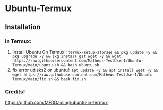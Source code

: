 # Ubuntu-Termux

## Installation
### In Termux:
1) Install Ubuntu On Termux!:
`
termux-setup-storage && pkg update -y && pkg upgrade -y && pkg install git wget -y && wget https://raw.githubusercontent.com/Matheus-TestUser1/Ubuntu-Termux/main/ubuntu.sh && bash ubuntu.sh 
`
2) fix error udisks2 on ubuntu!:
`
 apt update -y && apt install wget -y && wget https://raw.githubusercontent.com/Matheus-TestUser1/Ubuntu-Termux/main/fix.sh && bash fix.sh
`
### Credits!
https://github.com/MFDGaming/ubuntu-in-termux


